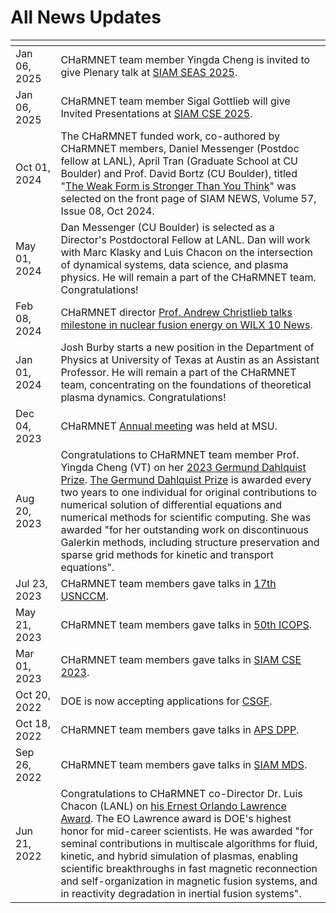 # All News Updates

<img width=400px, style="margin:-90px"> | |
------------------|-----------------------------------------------------------------
Jan 06, 2025      | CHaRMNET team member Yingda Cheng is invited to give Plenary talk at [SIAM SEAS 2025](https://math.utk.edu/siam-seas/plenary-speakers/).
Jan 06, 2025      | CHaRMNET team member Sigal Gottlieb will give Invited Presentations at [SIAM CSE 2025](https://www.siam.org/conferences-events/siam-conferences/cse25/program/invited-presentations/). 
Oct 01, 2024      | The CHaRMNET funded work, co-authored by CHaRMNET members, Daniel Messenger (Postdoc fellow at LANL), April Tran (Graduate School at CU Boulder)  and Prof. David Bortz (CU Boulder), titled "[The Weak Form is Stronger Than You Think](https://www.siam.org/publications/siam-news/articles/the-weak-form-is-stronger-than-you-think/)" was selected on the front page of SIAM NEWS, Volume 57, Issue 08, Oct 2024. 
May 01, 2024      | Dan Messenger (CU Boulder) is selected as a Director's Postdoctoral Fellow at LANL. Dan will work with Marc Klasky and Luis Chacon on the intersection of dynamical systems, data science, and plasma physics. He will remain a part of the CHaRMNET team. Congratulations!
Feb 08, 2024      | CHaRMNET director [Prof. Andrew Christlieb talks milestone in nuclear fusion energy on WILX 10 News](https://www.wilx.com/2024/02/08/msu-professor-talks-milestone-nuclear-fusion-energy/).
Jan 01, 2024      | Josh Burby starts a new position in the Department of Physics at University of Texas at Austin as an Assistant Professor. He will remain a part of the CHaRMNET team, concentrating on the foundations of theoretical plasma dynamics. Congratulations!
Dec 04, 2023      | CHaRMNET [Annual meeting](https://docs.google.com/spreadsheets/d/1VNdJ6lr1dKJ1k_OGIasHEBs3ZuZPYvBWaZfMg5I2sXk/edit#gid=0) was held at MSU.
Aug 20, 2023      | Congratulations to CHaRMNET team member Prof. Yingda Cheng (VT) on her [2023 Germund Dahlquist Prize](https://sinews.siam.org/Details-Page/august-prize-spotlight#Cheng). [The Germund Dahlquist Prize](https://www.siam.org/prizes-recognition/major-prizes-lectures/detail/germund-dahlquist-prize?_ga=2.106379200.2974610.1694451651-2013064564.1684331401) is awarded every two years to one individual for original contributions to numerical solution of differential equations and numerical methods for scientific computing. She was awarded "for her outstanding work on discontinuous Galerkin methods, including structure preservation and sparse grid methods for kinetic and transport equations".
Jul 23, 2023	  | CHaRMNET team members gave talks in [17th USNCCM](https://www.usacm.org/index.php?option=com_jevents&task=icalrepeat.detail&evid=58&Itemid=115&year=2023&month=07&day=23&title=17th-us-national-congress-on-computational-mechanics&uid=b15383b96fc7e4c781329611608bb6ed).
May 21, 2023	  | CHaRMNET team members gave talks in [50th ICOPS](http://ece-events.unm.edu/icops2023/).
Mar 01, 2023	  | CHaRMNET team members gave talks in [SIAM CSE 2023](https://www.siam.org/conferences/cm/conference/cse23).
Oct 20, 2022      |DOE is now accepting applications for  [CSGF](htpps://www.krellinst.org/csgf/).
Oct 18, 2022      |CHaRMNET team members gave talks in [APS DPP](https://engage.aps.org/dpp/meetings/annual-meeting).
Sep 26, 2022      |CHaRMNET team members gave talks in [SIAM MDS](https://www.siam.org/conferences/cm/conference/mds22).
Jun 21, 2022       | Congratulations to CHaRMNET co-Director Dr. Luis Chacon (LANL) on [his Ernest Orlando Lawrence Award](https://science.osti.gov/lawrence). The EO Lawrence award is DOE's highest honor for mid-career scientists. He was awarded "for seminal contributions in multiscale algorithms for fluid, kinetic, and hybrid simulation of plasmas, enabling scientific breakthroughs in fast magnetic reconnection and self-organization in magnetic fusion systems, and in reactivity degradation in inertial fusion systems".

